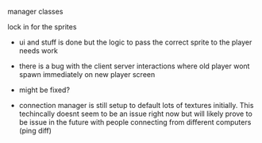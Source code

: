 
manager classes

lock in for the sprites
 - ui and stuff is done but the logic to pass the correct sprite to the player needs work

- there is a bug with the client server interactions where old player wont spawn immediately on new player screen
 - might be fixed?

- connection manager is still setup to default lots of textures initially. This techincally doesnt seem to be an issue right now but will likely prove to be issue in the future with people connecting from different computers (ping diff)